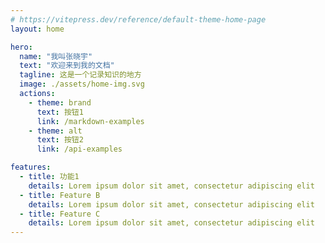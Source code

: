```yaml
---
# https://vitepress.dev/reference/default-theme-home-page
layout: home

hero:
  name: "我叫张晓宇"
  text: "欢迎来到我的文档"
  tagline: 这是一个记录知识的地方
  image: ./assets/home-img.svg
  actions:
    - theme: brand
      text: 按钮1
      link: /markdown-examples
    - theme: alt
      text: 按钮2
      link: /api-examples

features:
  - title: 功能1
    details: Lorem ipsum dolor sit amet, consectetur adipiscing elit
  - title: Feature B
    details: Lorem ipsum dolor sit amet, consectetur adipiscing elit
  - title: Feature C
    details: Lorem ipsum dolor sit amet, consectetur adipiscing elit
---
```


